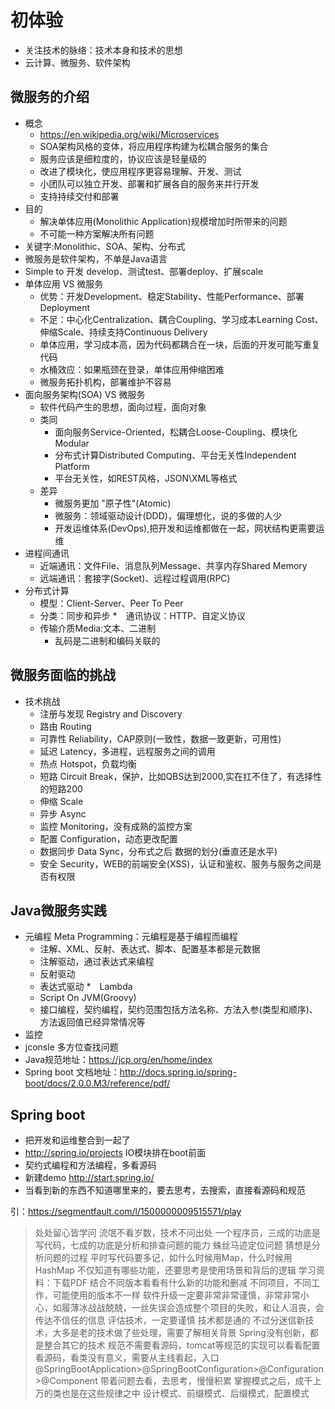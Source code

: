 # 初体验
* 关注技术的脉络：技术本身和技术的思想
* 云计算、微服务、软件架构

## 微服务的介绍
* 概念
	* https://en.wikipedia.org/wiki/Microservices
	* SOA架构风格的变体，将应用程序构建为松耦合服务的集合
	* 服务应该是细粒度的，协议应该是轻量级的
	* 改进了模块化，使应用程序更容易理解、开发、测试
	* 小团队可以独立开发、部署和扩展各自的服务来并行开发
	* 支持持续交付和部署
* 目的
	* 解决单体应用(Monolithic Application)规模增加时所带来的问题
	* 不可能一种方案解决所有问题
* 关键字:Monolithic、SOA、架构、分布式
* 微服务是软件架构，不单是Java语言
* Simple to 开发 develop、测试test、部署deploy、扩展scale
* 单体应用 VS 微服务
	* 优势：开发Development、稳定Stability、性能Performance、部署Deployment
	* 不足：中心化Centralization、耦合Coupling、学习成本Learning Cost、伸缩Scale、持续支持Continuous Delivery
	* 单体应用，学习成本高，因为代码都耦合在一块，后面的开发可能写重复代码
	* 水桶效应：如果瓶颈在登录，单体应用伸缩困难
	* 微服务拓扑机构，部署维护不容易
* 面向服务架构(SOA) VS 微服务
	* 软件代码产生的思想，面向过程，面向对象
	* 类同
		* 面向服务Service-Oriented，松耦合Loose-Coupling、模块化Modular
		* 分布式计算Distributed Computing、平台无关性Independent Platform
		* 平台无关性，如REST风格，JSON\XML等格式
	* 差异
		* 微服务更加 "原子性"(Atomic)
		* 微服务：领域驱动设计(DDD)，偏理想化，说的多做的人少
		* 开发运维体系(DevOps),把开发和运维都做在一起，网状结构更需要运维
* 进程间通讯
	* 近端通讯：文件File、消息队列Message、共享内存Shared Memory
	* 远端通讯：套接字(Socket)、远程过程调用(RPC)
* 分布式计算
	* 模型：Client-Server、Peer To Peer
	* 分类：同步和异步
	*　通讯协议：HTTP、自定义协议
	* 传输介质Media:文本、二进制 
		* 乱码是二进制和编码关联的

## 微服务面临的挑战
* 技术挑战
	* 注册与发现 Registry and Discovery
	* 路由 Routing
	* 可靠性 Reliability，CAP原则(一致性，数据一致更新，可用性) 
	* 延迟 Latency，多进程，远程服务之间的调用 
	* 热点 Hotspot，负载均衡 
	* 短路 Circuit Break，保护，比如QBS达到2000,实在扛不住了，有选择性的短路200 
	* 伸缩 Scale
	* 异步 Async
	* 监控 Monitoring，没有成熟的监控方案
	* 配置 Configuration，动态更改配置
	* 数据同步 Data Sync，分布式之后 数据的划分(垂直还是水平)
	* 安全 Security，WEB的前端安全(XSS)，认证和鉴权、服务与服务之间是否有权限

## Java微服务实践
* 元编程 Meta Programming：元编程是基于编程而编程
	* 注解、XML、反射、表达式、脚本、配置基本都是元数据
	* 注解驱动，通过表达式来编程
	* 反射驱动
	* 表达式驱动
	*　Lambda
	* Script On JVM(Groovy)
	* 接口编程，契约编程，契约范围包括方法名称、方法入参(类型和顺序)、方法返回值已经异常情况等
* 监控
* jconsle 多方位查找问题
* Java规范地址：https://jcp.org/en/home/index
* Spring boot 文档地址：http://docs.spring.io/spring-boot/docs/2.0.0.M3/reference/pdf/


## Spring boot
* 把开发和运维整合到一起了
* http://spring.io/projects IO模块排在boot前面
* 契约式编程和方法编程，多看源码
* 新建demo  http://start.spring.io/
* 当看到新的东西不知道哪里来的，要去思考，去搜索，直接看源码和规范

	



引：https://segmentfault.com/l/1500000009515571/play
> 处处留心皆学问
> 流氓不看岁数，技术不问出处
> 一个程序员，三成的功底是写代码，七成的功底是分析和排查问题的能力
> 蛛丝马迹定位问题
> 猜想是分析问题的过程
> 平时写代码要多记，如什么时候用Map，什么时候用HashMap
> 不仅知道有哪些功能，还要思考是使用场景和背后的逻辑
> 学习资料：下载PDF 结合不同版本看看有什么新的功能和删减
> 不同项目，不同工作，可能使用的版本不一样
> 软件升级一定要非常非常谨慎，非常非常小心，如履薄冰战战兢兢，一丝失误会造成整个项目的失败，和让人沮丧，会传达不信任的信息
> 评估技术，一定要谨慎
> 技术都是通的
> 不过分迷信新技术，大多是老的技术做了些处理，需要了解相关背景
> Spring没有创新，都是整合其它的技术
> 规范不需要看源码，tomcat等规范的实现可以看看配置
> 看源码，看类没有意义，需要从主线看起，入口 @SpringBootApplication>@SpringBootConfiguration>@Configuration>@Component
> 带着问题去看，去思考，慢慢积累
> 掌握模式之后，成千上万的类也是在这些规律之中
> 设计模式、前缀模式、后缀模式，配置模式


